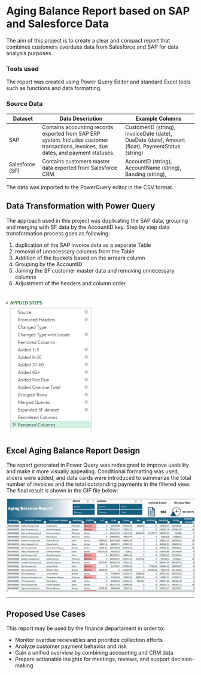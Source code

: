 # Aging Balance Report based on SAP and Salesforce Data
The aim of this project is to create a clear and compact report that combines customers overdues data from Salesforce and SAP for data analysis purposes.
### Tools used
The report was created using Power Query Editor and standard Excel tools such as functions and data formatting.
### Source Data 

| Dataset     | Data Description                                                   | Example Columns                              |
|----------------|---------------------------------------------------------------------|---------------------------------------------------|
| SAP            | Contains accounting records exported from SAP ERP system. Includes customer transactions, invoices, due dates, and payment statuses. | CustomerID (string), InvoiceDate (date), DueDate (date), Amount (float), PaymentStatus (string) |
| Salesforce (SF)| Contains customers master data exported from Salesforce CRM. | AccountID (string), AccountName (string), Banding (string),         |

The data was imported to the PowerQuery editor in the CSV format.
## Data Transformation with Power Query
The approach used in this project was duplicating the SAP data, grouping and merging with SF data by the AccountID key. Step by step data transformation process goes as following:

1. duplication of the SAP invoice data as a separate Table
2. removal of unnecessary columns from the Table
3. Addition of the buckets based on the arrears column
4. Grouping by the AccountID
5. Joining the SF  customer master data and removing unnecessary columns
6. Adjustment of the headers and column order

![](PowerQuerySS.png)
---
## Excel Aging Balance Report Design
The report generated in Power Query was redesigned to improve usability and make it more visually appealing. Conditional formatting was used, slicers were added, and data cards were introduced to summarize the total number of invoices and the total outstanding payments in the filtered view. The final result is shown in the GIF file below:

![](ABReport.gif)

---
## Proposed Use Cases
This report may be used by the finance departament in order to:

- Monitor overdue receivables and prioritize collection efforts
- Analyze customer payment behavior and risk
- Gain a unified overview by combining accounting and CRM data
- Prepare actionable insights for meetings, reviews, and  support decision-making
